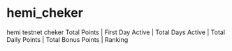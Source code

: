 # hemi_cheker
hemi testnet cheker Total Points | First Day Active | Total Days Active | Total Daily Points | Total Bonus Points |           Ranking
